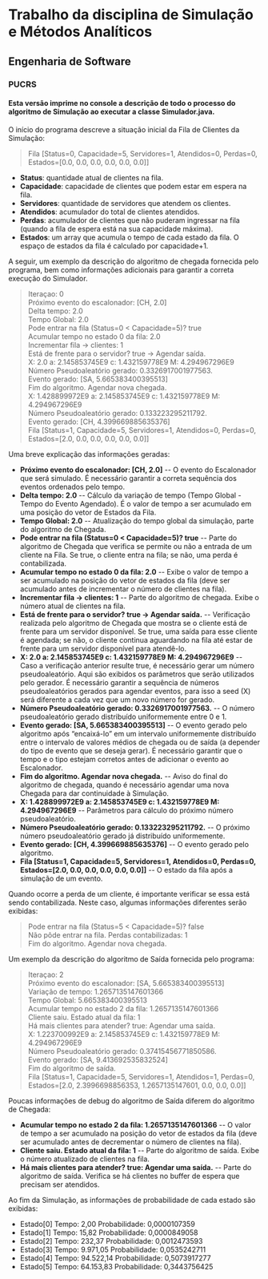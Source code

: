 # Trabalho da disciplina de Simulação e Métodos Analíticos 
## Engenharia de Software 
### PUCRS 
  
#### Esta versão imprime no console a descrição de todo o processo do algoritmo de Simulação ao executar a classe Simulador.java. 
  
O início do programa descreve a situação inicial da Fila de Clientes da Simulação: 
  
> Fila [Status=0, Capacidade=5, Servidores=1, Atendidos=0, Perdas=0, Estados=[0.0, 0.0, 0.0, 0.0, 0.0, 0.0]] 
  
* **Status**: quantidade atual de clientes na fila.<br> 
* **Capacidade**: capacidade de clientes que podem estar em espera na fila.<br> 
* **Servidores**: quantidade de servidores que atendem os clientes.<br> 
* **Atendidos**: acumulador do total de clientes atendidos.<br> 
* **Perdas**: acumulador de clientes que não puderam ingressar na fila (quando a fila de espera está na sua capacidade máxima).<br> 
* **Estados**: um array que acumula o tempo de cada estado da fila. O espaço de estados da fila é calculado por capacidade+1.<br> 
  
A seguir, um exemplo da descrição do algoritmo de chegada fornecida pelo programa, bem como informações adicionais para garantir a correta execução do Simulador. 
  
>Iteraçao: 0<br> 
Próximo evento do escalonador: [CH, 2.0]<br> 
Delta tempo: 2.0<br> 
Tempo Global: 2.0<br> 
Pode entrar na fila (Status=0 < Capacidade=5)? true<br> 
Acumular tempo no estado 0 da fila: 2.0<br> 
Incrementar fila -> clientes: 1<br> 
Está de frente para o servidor? true -> Agendar saída.<br> 
X: 2.0 a: 2.145853745E9 c: 1.432159778E9 M: 4.294967296E9<br> 
Número Pseudoaleatório gerado: 0.3326917001977563.<br> 
Evento gerado: [SA, 5.665383400395513]<br> 
Fim do algoritmo. Agendar nova chegada.<br> 
X: 1.428899972E9 a: 2.145853745E9 c: 1.432159778E9 M: 4.294967296E9<br> 
Número Pseudoaleatório gerado: 0.133223295211792.<br> 
Evento gerado: [CH, 4.399669885635376]<br> 
Fila [Status=1, Capacidade=5, Servidores=1, Atendidos=0, Perdas=0, Estados=[2.0, 0.0, 0.0, 0.0, 0.0, 0.0]]<br> 
  
Uma breve explicação das informações geradas: 
* **Próximo evento do escalonador: [CH, 2.0]** -- O evento do Escalonador que será simulado. É necessário garantir a correta sequência dos eventos ordenados pelo tempo.  
* **Delta tempo: 2.0** -- Cálculo da variação de tempo (Tempo Global - Tempo do Evento Agendado). É o valor de tempo a ser acumulado em uma posição do vetor de Estados da Fila. 
* **Tempo Global: 2.0** -- Atualização do tempo global da simulação, parte do algoritmo de Chegada. 
* **Pode entrar na fila (Status=0 < Capacidade=5)? true** -- Parte do algoritmo de Chegada que verifica se permite ou não a entrada de um cliente na Fila. Se true, o cliente entra na fila; se não, uma perda é contabilizada. 
* **Acumular tempo no estado 0 da fila: 2.0** -- Exibe o valor de tempo a ser acumulado na posição do vetor de estados da fila (deve ser acumulado antes de incrementar o número de clientes na fila). 
* **Incrementar fila -> clientes: 1** -- Parte do algoritmo de chegada. Exibe o número atual de clientes na fila. 
* **Está de frente para o servidor? true -> Agendar saída.** -- Verificação realizada pelo algoritmo de Chegada que mostra se o cliente está de frente para um servidor disponível. Se true, uma saída para esse cliente é agendada; se não, o cliente continua aguardando na fila até estar de frente para um servidor disponível para atendê-lo. 
* **X: 2.0 a: 2.145853745E9 c: 1.432159778E9 M: 4.294967296E9** -- Caso a verificação anterior resulte true, é necessário gerar um número pseudoaleatório. Aqui são exibidos os parâmetros que serão utilizados pelo gerador. É necessário garantir a sequência de números pseudoaleatórios gerados para agendar eventos, para isso a seed (X) será diferente a cada vez que um novo número for gerado. 
* **Número Pseudoaleatório gerado: 0.3326917001977563.** -- O número pseudoaleatório gerado distribuído uniformemente entre 0 e 1. 
* **Evento gerado: [SA, 5.665383400395513]** -- O evento gerado pelo algoritmo após “encaixá-lo” em um intervalo uniformemente distribuído entre o intervalo de valores médios de chegada ou de saída (a depender do tipo de evento que se deseja gerar). É necessário garantir que o tempo e o tipo estejam corretos antes de adicionar o evento ao Escalonador. 
* **Fim do algoritmo. Agendar nova chegada.** -- Aviso do final do algoritmo de chegada, quando é necessário agendar uma nova Chegada para dar continuidade à Simulação. 
* **X: 1.428899972E9 a: 2.145853745E9 c: 1.432159778E9 M: 4.294967296E9** -- Parâmetros para cálculo do próximo número pseudoaleatório. 
* **Número Pseudoaleatório gerado: 0.133223295211792.** -- O próximo número pseudoaleatório gerado já distribuído uniformemente. 
* **Evento gerado: [CH, 4.399669885635376]** -- O evento gerado pelo algoritmo. 
* **Fila [Status=1, Capacidade=5, Servidores=1, Atendidos=0, Perdas=0, Estados=[2.0, 0.0, 0.0, 0.0, 0.0, 0.0]]** -- O estado da fila após a simulação de um evento. 

Quando ocorre a perda de um cliente, é importante verificar se essa está sendo contabilizada. Neste caso, algumas informações diferentes serão exibidas: 
  
>Pode entrar na fila (Status=5 < Capacidade=5)? false<br> 
Não pôde entrar na fila. Perdas contabilizadas: 1<br> 
Fim do algoritmo. Agendar nova chegada.<br> 
  
Um exemplo da descrição do algoritmo de Saída fornecida pelo programa: 
  
>Iteraçao: 2<br> 
Próximo evento do escalonador: [SA, 5.665383400395513]<br> 
Variação de tempo: 1.2657135147601366<br> 
Tempo Global: 5.665383400395513<br> 
Acumular tempo no estado 2 da fila: 1.2657135147601366<br> 
Cliente saiu. Estado atual da fila: 1<br> 
Há mais clientes para atender? true: Agendar uma saída.<br> 
X: 1.223700992E9 a: 2.145853745E9 c: 1.432159778E9 M: 4.294967296E9<br> 
Número Pseudoaleatório gerado: 0.37415456771850586.<br> 
Evento gerado: [SA, 9.413692535832524]<br> 
Fim do algoritmo de saída.<br> 
Fila [Status=1, Capacidade=5, Servidores=1, Atendidos=1, Perdas=0, Estados=[2.0, 2.3996698856353, 1.2657135147601, 0.0, 0.0, 0.0]]<br> 
  
Poucas informações de debug do algoritmo de Saída diferem do algoritmo de Chegada: 

  * **Acumular tempo no estado 2 da fila: 1.2657135147601366** -- O valor de tempo a ser acumulado na posição do vetor de estados da fila (deve ser acumulado antes de decrementar o número de clientes na fila). 
  * **Cliente saiu. Estado atual da fila: 1** -- Parte do algoritmo de saída. Exibe o número atualizado de clientes na fila. 
  * **Há mais clientes para atender? true: Agendar uma saída.** -- Parte do algoritmo de saída. Verifica se há clientes no buffer de espera que precisam ser atendidos. 

Ao fim da Simulação, as informações de probabilidade de cada estado são exibidas: 

* Estado[0] Tempo: 2,00 Probabilidade: 0,0000107359
* Estado[1] Tempo: 15,82 Probabilidade: 0,0000849058
* Estado[2] Tempo: 232,37 Probabilidade: 0,0012473593
* Estado[3] Tempo: 9.971,05 Probabilidade: 0,0535242711
* Estado[4] Tempo: 94.522,14 Probabilidade: 0,5073917277
* Estado[5] Tempo: 64.153,83 Probabilidade: 0,3443756425
